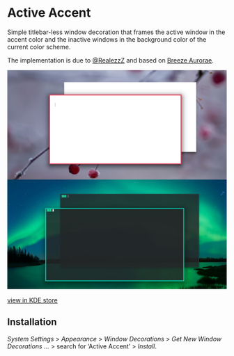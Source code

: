 # Active Accent

Simple titlebar-less window decoration that frames the active window in the accent color and the inactive windows in the background color of the current color scheme.

The implementation is due to [@RealezzZ](https://www.reddit.com/r/kde/comments/ri4zko/comment/howapa9/?utm_source=share&utm_medium=web2x&context=3) and based on [Breeze Aurorae](https://store.kde.org/p/1461072/).

![screenshot](img/screenshot.png)

[view in KDE store](https://www.pling.com/p/1678088/)

## Installation

*System Settings* > *Appearance* > *Window Decorations* > *Get New Window Decorations …* > search for ‘Active Accent’ > *Install*.

